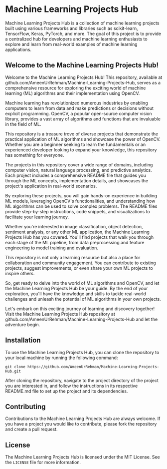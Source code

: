 # Machine Learning Projects Hub

Machine Learning Projects Hub is a collection of machine learning projects built using various frameworks and libraries such as scikit-learn, TensorFlow, Keras, PyTorch, and more. The goal of this project is to provide a centralized hub for developers and machine learning enthusiasts to explore and learn from real-world examples of machine learning applications.

## Welcome to the Machine Learning Projects Hub!

Welcome to the Machine Learning Projects Hub! This repository, available at github.com/AmeenUrRehman/Machine-Learning-Projects-Hub, serves as a comprehensive resource for exploring the exciting world of machine learning (ML) algorithms and their implementation using OpenCV.

Machine learning has revolutionized numerous industries by enabling computers to learn from data and make predictions or decisions without explicit programming. OpenCV, a popular open-source computer vision library, provides a vast array of algorithms and functions that are invaluable in the field of ML.

This repository is a treasure trove of diverse projects that demonstrate the practical application of ML algorithms and showcase the power of OpenCV. Whether you are a beginner seeking to learn the fundamentals or an experienced developer looking to expand your knowledge, this repository has something for everyone.

The projects in this repository cover a wide range of domains, including computer vision, natural language processing, and predictive analytics. Each project includes a comprehensive README file that guides you through the ML concepts, implementation details, and showcases the project's application in real-world scenarios.

By exploring these projects, you will gain hands-on experience in building ML models, leveraging OpenCV's functionalities, and understanding how ML algorithms can be used to solve complex problems. The README files provide step-by-step instructions, code snippets, and visualizations to facilitate your learning journey.

Whether you're interested in image classification, object detection, sentiment analysis, or any other ML application, the Machine Learning Projects Hub has you covered. You'll find projects that walk you through each stage of the ML pipeline, from data preprocessing and feature engineering to model training and evaluation.

This repository is not only a learning resource but also a place for collaboration and community engagement. You can contribute to existing projects, suggest improvements, or even share your own ML projects to inspire others.

So, get ready to delve into the world of ML algorithms and OpenCV, and let the Machine Learning Projects Hub be your guide. By the end of your exploration, you'll have the knowledge and skills to tackle real-world challenges and unleash the potential of ML algorithms in your own projects.

Let's embark on this exciting journey of learning and discovery together! Visit the Machine Learning Projects Hub repository at github.com/AmeenUrRehman/Machine-Learning-Projects-Hub and let the adventure begin.
## Installation

To use the Machine Learning Projects Hub, you can clone the repository to your local machine by running the following command:

```
git clone https://github.com/AmeenUrRehman/Machine-Learning-Projects-Hub.git
```

After cloning the repository, navigate to the project directory of the project you are interested in, and follow the instructions in its respective README.md file to set up the project and its dependencies.

## Contributing

Contributions to the Machine Learning Projects Hub are always welcome. If you have a project you would like to contribute, please fork the repository and create a pull request. 

## License

The Machine Learning Projects Hub is licensed under the MIT License. See the `LICENSE` file for more information.

